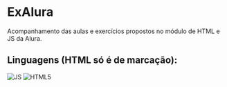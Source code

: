 # ExAlura

Acompanhamento das aulas e exercícios propostos no módulo de HTML e JS da Alura.

## Linguagens (HTML só é de marcação):
![JS](https://img.shields.io/badge/JavaScript-F7DF1E?style=for-the-badge&logo=javascript&logoColor=black)
![HTML5](https://img.shields.io/badge/HTML5-E34F26?style=for-the-badge&logo=html5&logoColor=white)

